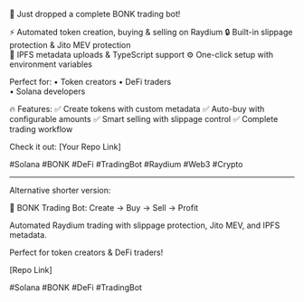 🚀 Just dropped a complete BONK trading bot!

⚡ Automated token creation, buying & selling on Raydium
🔒 Built-in slippage protection & Jito MEV protection  
📱 IPFS metadata uploads & TypeScript support
⚙️ One-click setup with environment variables

Perfect for:
• Token creators
• DeFi traders  
• Solana developers

🔥 Features:
✅ Create tokens with custom metadata
✅ Auto-buy with configurable amounts
✅ Smart selling with slippage control
✅ Complete trading workflow

Check it out: [Your Repo Link]

#Solana #BONK #DeFi #TradingBot #Raydium #Web3 #Crypto

---

Alternative shorter version:

🚀 BONK Trading Bot: Create → Buy → Sell → Profit

Automated Raydium trading with slippage protection, Jito MEV, and IPFS metadata.

Perfect for token creators & DeFi traders!

[Repo Link]

#Solana #BONK #DeFi #TradingBot 